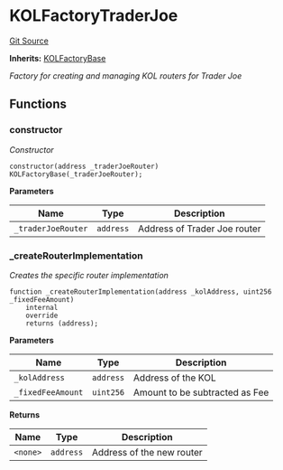# KOLFactoryTraderJoe
[Git Source](https://github.com-smastropiero/SherryLabs/sherry-contracts/blob/ef85f626b2f11fa0f36e09ddd8fdd3d9da90d8ba/contracts/kol-router/KOLFactoryTraderJoe.sol)

**Inherits:**
[KOLFactoryBase](/contracts/kol-router/KOLFactoryBase.sol/abstract.KOLFactoryBase.md)

*Factory for creating and managing KOL routers for Trader Joe*


## Functions
### constructor

*Constructor*


```solidity
constructor(address _traderJoeRouter) KOLFactoryBase(_traderJoeRouter);
```
**Parameters**

|Name|Type|Description|
|----|----|-----------|
|`_traderJoeRouter`|`address`|Address of Trader Joe router|


### _createRouterImplementation

*Creates the specific router implementation*


```solidity
function _createRouterImplementation(address _kolAddress, uint256 _fixedFeeAmount)
    internal
    override
    returns (address);
```
**Parameters**

|Name|Type|Description|
|----|----|-----------|
|`_kolAddress`|`address`|Address of the KOL|
|`_fixedFeeAmount`|`uint256`|Amount to be subtracted as Fee|

**Returns**

|Name|Type|Description|
|----|----|-----------|
|`<none>`|`address`|Address of the new router|


